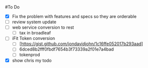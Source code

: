 #To Do

- [x] Fix the problem with features and specs so they are orderable
- [ ] review system update
- [ ] web service conversion to rest
    - [ ] tax in broadleaf
- [ ] iFit Token conversion
    - [ ] [https://gist.github.com/jondavidjohn/1c16ffe052017b293aad]
    - [ ] 6dced8b2fff0fbdf7654b3f73339a2f01e7a4bad
    - [ ] tokenprod
- [x] show chris my todo
